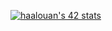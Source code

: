 [![haalouan's 42 stats](https://badge.mediaplus.ma/darkblue/haalouan)](https://github.com/oakoudad/badge42)
